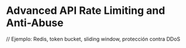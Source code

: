 # Advanced API Rate Limiting and Anti-Abuse

// Ejemplo: Redis, token bucket, sliding window, protección contra DDoS
